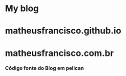 # My blog
# matheusfrancisco.github.io
# matheusfrancisco.com.br




### Código fonte do Blog em pelican
